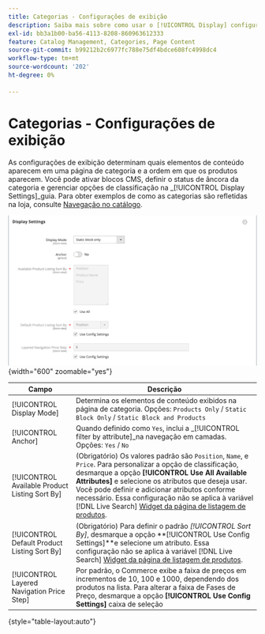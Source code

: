 ```yaml
---
title: Categorias - Configurações de exibição
description: Saiba mais sobre como usar o [!UICONTROL Display] configurações para definir quais elementos de conteúdo aparecem em uma página de categoria e a ordem na qual os produtos aparecem.
exl-id: bb3a1b00-ba56-4113-8208-860963612333
feature: Catalog Management, Categories, Page Content
source-git-commit: b99212b2c6977fc788e75df4bdce608fc4998dc4
workflow-type: tm+mt
source-wordcount: '202'
ht-degree: 0%

---
```


# Categorias - Configurações de exibição

As configurações de exibição determinam quais elementos de conteúdo aparecem em uma página de categoria e a ordem em que os produtos aparecem. Você pode ativar blocos CMS, definir o status de âncora da categoria e gerenciar opções de classificação na _[!UICONTROL Display Settings]_guia. Para obter exemplos de como as categorias são refletidas na loja, consulte [Navegação no catálogo](navigation.md).

![Configurações de exibição para categorias](./assets/category-display-settings.png){width="600" zoomable="yes"}

| Campo | Descrição |
|--- |--- |
| [!UICONTROL Display Mode] | Determina os elementos de conteúdo exibidos na página de categoria. Opções: `Products Only` / `Static Block Only` / `Static Block and Products` |
| [!UICONTROL Anchor] | Quando definido como `Yes`, inclui a _[!UICONTROL filter by attribute]_na navegação em camadas. Opções: `Yes` / `No` |
| [!UICONTROL Available Product Listing Sort By] | (Obrigatório) Os valores padrão são `Position`, `Name`, e `Price`. Para personalizar a opção de classificação, desmarque a opção **[!UICONTROL Use All Available Attributes]** e selecione os atributos que deseja usar. Você pode definir e adicionar atributos conforme necessário. Essa configuração não se aplica à variável [!DNL Live Search] [Widget da página de listagem de produtos](https://experienceleague.adobe.com/en/docs/commerce-merchant-services/live-search/live-search-storefront/plp-styling). |
| [!UICONTROL Default Product Listing Sort By] | (Obrigatório) Para definir o padrão _[!UICONTROL Sort By]_, desmarque a opção **[!UICONTROL Use Config Settings]**e selecione um atributo. Essa configuração não se aplica à variável [!DNL Live Search] [Widget da página de listagem de produtos](https://experienceleague.adobe.com/en/docs/commerce-merchant-services/live-search/live-search-storefront/plp-styling). |
| [!UICONTROL Layered Navigation Price Step] | Por padrão, o Commerce exibe a faixa de preços em incrementos de 10, 100 e 1000, dependendo dos produtos na lista. Para alterar a faixa de Fases de Preço, desmarque a opção **[!UICONTROL Use Config Settings]** caixa de seleção |

{style="table-layout:auto"}
